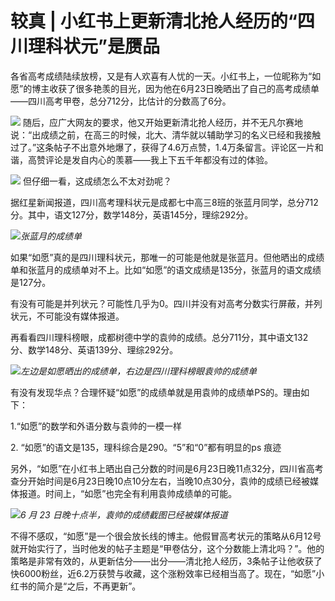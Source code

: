 

# 较真 | 小红书上更新清北抢人经历的“四川理科状元”是赝品

各省高考成绩陆续放榜，又是有人欢喜有人忧的一天。小红书上，一位昵称为“如愿”的博主收获了很多艳羡的目光，因为他在6月23日晚晒出了自己的高考成绩单——四川高考甲卷，总分712分，比估计的分数高了6分。

![](https://inews.gtimg.com/news_bt/OzZ6cnDDcFZkLr943Ui000uhM3dFfswb7seUj7dfTtNuIAA/1000)
随后，应广大网友的要求，他又开始更新清北抢人经历，并不无凡尔赛地说：“出成绩之前，在高三的时候，北大、清华就以辅助学习的名义已经和我接触过了。”这条帖子不出意外地爆了，获得了4.6万点赞，1.4万条留言。评论区一片和谐，高赞评论是发自内心的羡慕——我上下五千年都没有过的体验。

![](https://inews.gtimg.com/news_bt/OEtagT0OYaPMCwDzAzLnSXOiA6LTGWDkhDv4WgVCIAGxEAA/1000)
但仔细一看，这成绩怎么不太对劲呢？

据红星新闻报道，四川高考理科状元是成都七中高三8班的张蓝月同学，总分712分。其中，语文127分，数学148分，英语145分，理综292分。

![](https://inews.gtimg.com/news_bt/OsH6DgBoUFtqpzH0TSCqNnKwGAte9fnuor9uGO4KgpwvkAA/1000)_张蓝月的成绩单_

如果“如愿”真的是四川理科状元，那唯一的可能是他就是张蓝月。但他晒出的成绩单和张蓝月的成绩单对不上。比如“如愿”的语文成绩是135分，张蓝月的语文成绩是127分。

有没有可能是并列状元？可能性几乎为0。四川并没有对高考分数实行屏蔽，并列状元，不可能没有媒体报道。

再看看四川理科榜眼，成都树德中学的袁帅的成绩。总分711分，其中语文132分、数学148分、英语139分、理综292分。

![](https://inews.gtimg.com/news_bt/O69TbWsCA7GNf2xpjHVW4SxgQ5OAwowd2XXaGQVDddZhcAA/1000)_左边是如愿晒出的成绩单，右边是四川理科榜眼袁帅的成绩单_

有没有发现华点？合理怀疑“如愿”的成绩单就是用袁帅的成绩单PS的。理由如下：

1.“如愿”的数学和外语分数与袁帅的一模一样

2\. “如愿”的语文是135，理科综合是290。“5”和“0”都有明显的ps 痕迹

另外，“如愿”在小红书上晒出自己分数的时间是6月23日晚11点32分，四川省高考查分开始时间是6月23日晚10点10分左右，当晚10点30分，袁帅的成绩已经被媒体报道。时间上，“如愿”也完全有利用袁帅成绩单的可能。

![](https://inews.gtimg.com/news_bt/OTBTkpN__noO7kC452ZIUPlqPyrYFOkaDV3IvvxeVVBKEAA/1000)_6
月 23 日晚十点半，袁帅的成绩截图已经被媒体报道_

不得不感叹，“如愿”是一个很会放长线的博主。他假冒高考状元的策略从6月12号就开始实行了，当时他发的帖子主题是“甲卷估分，这个分数能上清北吗？”。他的策略是非常有效的，从更新估分——出分——清北抢人经历，3条帖子让他收获了快6000粉丝，近6.2万获赞与收藏，这个涨粉效率已经相当高了。现在，“如愿”小红书的简介是“之后，不再更新”。

